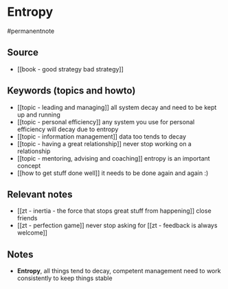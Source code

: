 # Entropy

#permanentnote

## Source
- [[book - good strategy bad strategy]]

## Keywords (topics and howto)
- [[topic - leading and managing]] all system decay and need to be kept up and running
- [[topic - personal efficiency]] any system you use for personal efficiency will decay due to entropy
- [[topic - information management]] data too tends to decay
- [[topic - having a great relationship]] never stop working on a relationship
- [[topic - mentoring, advising and coaching]] entropy is an important concept
- [[how to get stuff done well]] it needs to be done again and again :)

## Relevant notes
- [[zt - inertia - the force that stops great stuff from happening]] close friends
- [[zt - perfection game]] never stop asking for [[zt - feedback is always welcome]]

## Notes
- **Entropy**, all things tend to decay, competent management need to work consistently to keep things stable